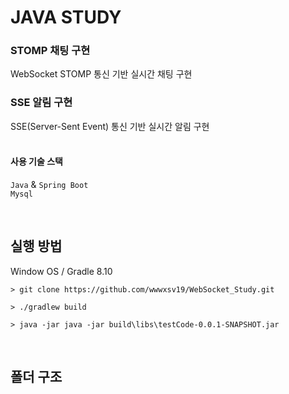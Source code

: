 # JAVA STUDY 

### STOMP 채팅 구현
WebSocket STOMP 통신 기반 실시간 채팅 구현 <br> 

### SSE 알림 구현
SSE(Server-Sent Event) 통신 기반 실시간 알림 구현 <br> <br>

#### 사용 기술 스택
```Java``` & ```Spring Boot``` <br>
```Mysql```

<br>

## 실행 방법
Window OS / Gradle 8.10
```shell
> git clone https://github.com/wwwxsv19/WebSocket_Study.git
```
```shell
> ./gradlew build
```
```shell
> java -jar java -jar build\libs\testCode-0.0.1-SNAPSHOT.jar
```

<br>

## 폴더 구조

